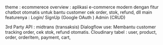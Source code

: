 theme   	        : ecommerece
overview	        : aplikasi e-commerce modern dengan fitur chatbot otomatis untuk bantu customer cek order, stok, refund, dll
main featurenya	    : Login/ SignUp (Google OAuth )
			  	      Admin (CRUD)
                      
3rd Party API		: midtrans (transaksis)
				      Dialogflow use: Membantu customer tracking order, cek stok, refund otomatis.
                      Cloudinary
tabel			    : user, product, order, orderItem, payment, cart, 
				  
